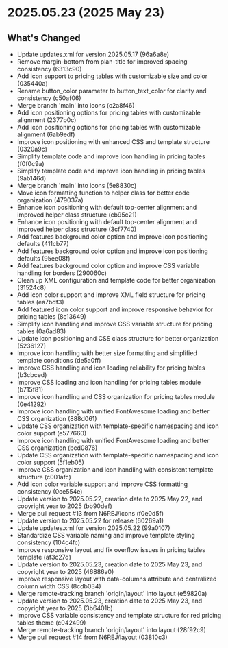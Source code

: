 # 2025.05.23 (2025 May 23)

## What's Changed

* Update updates.xml for version 2025.05.17 (96a6a8e)
* Remove margin-bottom from plan-title for improved spacing consistency (6313c90)
* Add icon support to pricing tables with customizable size and color (035440a)
* Rename button_color parameter to button_text_color for clarity and consistency (c50af06)
* Merge branch 'main' into icons (c2a8f46)
* Add icon positioning options for pricing tables with customizable alignment (2377b0c)
* Add icon positioning options for pricing tables with customizable alignment (6ab9edf)
* Improve icon positioning with enhanced CSS and template structure (0320a9c)
* Simplify template code and improve icon handling in pricing tables (f0f0c9a)
* Simplify template code and improve icon handling in pricing tables (9ab146d)
* Merge branch 'main' into icons (5e8830c)
* Move icon formatting function to helper class for better code organization (479037a)
* Enhance icon positioning with default top-center alignment and improved helper class structure (cb95c21)
* Enhance icon positioning with default top-center alignment and improved helper class structure (3cf7740)
* Add features background color option and improve icon positioning defaults (411cb77)
* Add features background color option and improve icon positioning defaults (95ee08f)
* Add features background color option and improve CSS variable handling for borders (290060c)
* Clean up XML configuration and template code for better organization (31524c8)
* Add icon color support and improve XML field structure for pricing tables (ea7bdf3)
* Add featured icon color support and improve responsive behavior for pricing tables (8c13649)
* Simplify icon handling and improve CSS variable structure for pricing tables (0a6ad83)
* Update icon positioning and CSS class structure for better organization (5236127)
* Improve icon handling with better size formatting and simplified template conditions (de5a0ff)
* Improve CSS handling and icon loading reliability for pricing tables (b3cbced)
* Improve CSS loading and icon handling for pricing tables module (b715f81)
* Improve icon handling and CSS organization for pricing tables module (0e41292)
* Improve icon handling with unified FontAwesome loading and better CSS organization (888d061)
* Update CSS organization with template-specific namespacing and icon color support (e577660)
* Improve icon handling with unified FontAwesome loading and better CSS organization (bcd0876)
* Update CSS organization with template-specific namespacing and icon color support (5f1eb05)
* Improve CSS organization and icon handling with consistent template structure (c001afc)
* Add icon color variable support and improve CSS formatting consistency (0ce554e)
* Update version to 2025.05.22, creation date to 2025 May 22, and copyright year to 2025 (bb90def)
* Merge pull request #13 from N6REJ/icons (f0e0d5f)
* Update version to 2025.05.22 for release (60269a1)
* Update updates.xml for version 2025.05.22 (99a0107)
* Standardize CSS variable naming and improve template styling consistency (104c4fc)
* Improve responsive layout and fix overflow issues in pricing tables template (af3c27d)
* Update version to 2025.05.23, creation date to 2025 May 23, and copyright year to 2025 (46886a0)
* Improve responsive layout with data-columns attribute and centralized column width CSS (8cdb034)
* Merge remote-tracking branch 'origin/layout' into layout (e59820a)
* Update version to 2025.05.23, creation date to 2025 May 23, and copyright year to 2025 (3b6401b)
* Improve CSS variable consistency and template structure for red pricing tables theme (c042499)
* Merge remote-tracking branch 'origin/layout' into layout (28f92c9)
* Merge pull request #14 from N6REJ/layout (03810c3)

